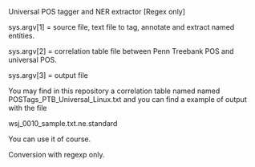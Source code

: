 Universal POS tagger and NER extractor [Regex only]

sys.argv[1] = source file, text file to tag, annotate and extract named entities.

sys.argv[2] = correlation table file between Penn Treebank POS and universal POS.

sys.argv[3] = output file

You may find in this repository a correlation table named named POSTags_PTB_Universal_Linux.txt and you can find a example of output with the file 

wsj_0010_sample.txt.ne.standard

You can use it of course.

Conversion with regexp only.
